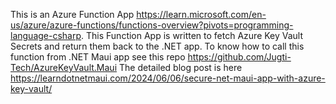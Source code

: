 This is an Azure Function App https://learn.microsoft.com/en-us/azure/azure-functions/functions-overview?pivots=programming-language-csharp.
This Function App is written to fetch Azure Key Vault Secrets and return them back to the .NET app.
To know how to call this function from .NET Maui app see this repo  https://github.com/Jugti-Tech/AzureKeyVault.Maui
The detailed blog post is here https://learndotnetmaui.com/2024/06/06/secure-net-maui-app-with-azure-key-vault/
